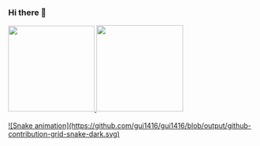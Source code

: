### Hi there 👋

<div>
  <a href="https://github.com/agui1416">
  <img height="175em" src="https://github-readme-stats.vercel.app/api?username=gui1416&show_icons=true&theme=dracula&include_all_commits=true&count_private=true"/>
  <img height="176em" src="https://github-readme-stats.vercel.app/api/top-langs/?username=gui1416&layout=compact&langs_count=7&theme=dracula"/>
</div>
<div style="display: inline_block"><br>
</div>
  ![Snake animation](https://github.com/gui1416/gui1416/blob/output/github-contribution-grid-snake-dark.svg)
